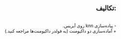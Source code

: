 <div dir="rtl">
<h2>:تکالیف</h2><br>
- پیاده‌سازی knn روی آیریس.
  <br>
+ آماده‌سازی دو داکیومنت (به فولدر داکیومنت‌ها مراجعه کنید.)
</div>
